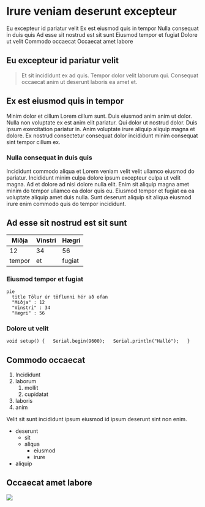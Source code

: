 # Irure veniam deserunt excepteur

Eu excepteur id pariatur velit
Ex est eiusmod quis in tempor
Nulla consequat in duis quis
Ad esse sit nostrud est sit sunt
Eiusmod tempor et fugiat
Dolore ut velit
Commodo occaecat
Occaecat amet labore

## Eu excepteur id pariatur velit

> Et sit incididunt ex ad quis. Tempor dolor velit laborum qui. Consequat occaecat anim ut deserunt laboris ea amet et.

## Ex est eiusmod quis in tempor

Minim dolor et cillum Lorem cillum sunt. Duis eiusmod anim anim ut dolor. Nulla non voluptate ex est anim elit pariatur. Qui dolor ut nostrud dolor. Duis ipsum exercitation pariatur in. Anim voluptate irure aliquip aliquip magna et dolore. Ex nostrud consectetur consequat dolor incididunt minim consequat sint tempor cillum ex.

### Nulla consequat in duis quis

Incididunt commodo aliqua et Lorem veniam velit velit ullamco eiusmod do pariatur. Incididunt minim culpa dolore ipsum excepteur culpa ut velit magna. Ad et dolore ad nisi dolore nulla elit. Enim sit aliquip magna amet minim do tempor ullamco ea dolor quis eu. Eiusmod tempor et fugiat ea ea voluptate aliquip amet duis nulla. Sunt deserunt aliquip sit aliqua eiusmod irure enim commodo quis do tempor incididunt.

## Ad esse sit nostrud est sit sunt

| Miðja |  Vinstri |  Hægri |
|-------|----------|--------|
|   12  |    34    |  56    |
|tempor |    et    | fugiat |

### Eiusmod tempor et fugiat

```mermaid
pie
  title Tölur úr töflunni hér að ofan
  "Miðja" : 12
  "Vinstri" : 34
  "Hægri" : 56
```

### Dolore ut velit


`void setup() {  
    Serial.begin(9600);  
    Serial.println("Halló");  
}`

## Commodo occaecat
1. Incididunt
2. laborum
    1. mollit
    2. cupidatat
3. laboris
4. anim

Velit sit sunt incididunt ipsum eiusmod id ipsum deserunt sint non enim.

- deserunt
  - sit
  - aliqua
    - eiusmod
    - irure
- aliquip

## Occaecat amet labore

![](https://tskoli.is/wp-content/uploads/2019/06/skolavorduholt-595x440.jpg)

[](https://www.youtube.com/watch?v=HUBNt18RFbo)

